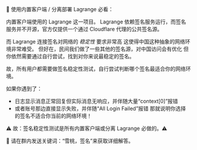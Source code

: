 🚨 使用内置客户端 / 分离部署 Lagrange 必看：

内置客户端使用的 Lagrange 这一项目。
Lagrange 依赖签名服务运行，而签名服务并不开源，官方仅提供一个通过 Cloudflare 代理的公共签名源。

而 Lagrange 连接签名对网络的 *稳定性* 要求非常高
这使得中国这种抽象的网络环境非常难受。
但好在，民间我们做了一些其他的签名源，对中国访问会有优化
但你依然需要通过自行尝试，找到对你来说最稳定的签名。

故，所有用户都需要做签名稳定性测试，自行尝试判断哪个签名最适合你的网络环境。

如果你遇到了：
- 日志显示消息正常回复但实际消息无响应，并伴随大量“context[0]”报错
- 或者账号那边直接显示失败，并伴随“All Login Failed”报错
那就说明你选择的签名不适合你当前的网络环境！

⚠️ 故：签名稳定性测试是所有内置客户端或分离 Lagrange 必做的。⚠️

📌 请在群内发送关键词：“雪桃，签名”来获取详细解答。
